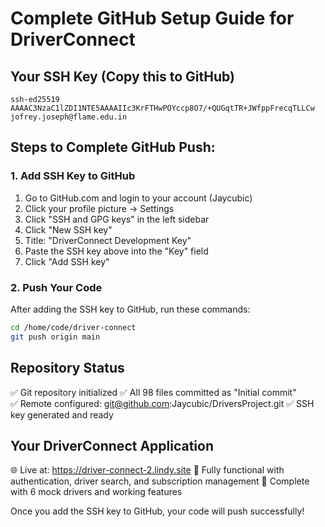 # Complete GitHub Setup Guide for DriverConnect

## Your SSH Key (Copy this to GitHub)
```
ssh-ed25519 AAAAC3NzaC1lZDI1NTE5AAAAIIc3KrFTHwPOYccp8O7/+QUGqtTR+JWfppFrecqTLLCw jofrey.joseph@flame.edu.in
```

## Steps to Complete GitHub Push:

### 1. Add SSH Key to GitHub
1. Go to GitHub.com and login to your account (Jaycubic)
2. Click your profile picture → Settings
3. Click "SSH and GPG keys" in the left sidebar
4. Click "New SSH key"
5. Title: "DriverConnect Development Key"
6. Paste the SSH key above into the "Key" field
7. Click "Add SSH key"

### 2. Push Your Code
After adding the SSH key to GitHub, run these commands:

```bash
cd /home/code/driver-connect
git push origin main
```

## Repository Status
✅ Git repository initialized
✅ All 98 files committed as "Initial commit"  
✅ Remote configured: git@github.com:Jaycubic/DriversProject.git
✅ SSH key generated and ready

## Your DriverConnect Application
🌐 Live at: https://driver-connect-2.lindy.site
📱 Fully functional with authentication, driver search, and subscription management
🔧 Complete with 6 mock drivers and working features

Once you add the SSH key to GitHub, your code will push successfully!
